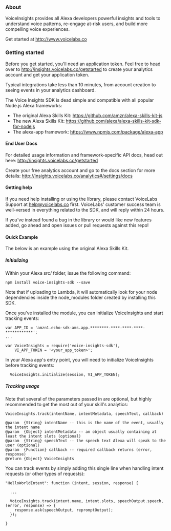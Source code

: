 ### About

VoiceInsights provides all Alexa developers powerful insights and tools to understand voice patterns, re-engage at-risk users, and build more compelling voice experiences.

Get started at http://www.voicelabs.co

### Getting started

Before you get started, you'll need an application token. Feel free to head over to http://insights.voicelabs.co/getstarted to create your analytics account and get your application token.

Typical integrations take less than 10 minutes, from account creation to seeing events in your analytics dashboard.

The Voice Insights SDK is dead simple and compatible with all popular Node.js Alexa frameworks:
 - The original Alexa Skills Kit: https://github.com/amzn/alexa-skills-kit-js
 - The new Alexa Skills Kit: https://github.com/alexa/alexa-skills-kit-sdk-for-nodejs
 - The alexa-app framework: https://www.npmjs.com/package/alexa-app


#### End User Docs

For detailed usage information and framework-specific API docs, head out here:
http://insights.voicelabs.co/getstarted

Create your free analytics account and go to the docs section for more details:
http://insights.voicelabs.co/analytics#/settings/docs


#### Getting help
If you need help installing or using the library, please contact VoiceLabs Support at help@voicelabs.co first. VoiceLabs' customer success team is well-versed in everything related to the SDK, and will reply within 24 hours.

If you've instead found a bug in the library or would like new features added, go ahead and open issues or pull requests against this repo!

#### Quick Example

The below is an example using the original Alexa Skills Kit.

##### Initializing

Within your Alexa src/ folder, issue the following command:

```
npm install voice-insights-sdk --save
```

Note that if uploading to Lambda, it will automatically look for your node dependencies inside the node_modules folder created by installing this SDK.

Once you've installed the module, you can initialize VoiceInsights and start tracking events:

```
var APP_ID = 'amzn1.echo-sdk-ams.app.********-****-****-****-************';
...

var VoiceInsights = require('voice-insights-sdk'),
    VI_APP_TOKEN = '<your_app_token>';
```

In your Alexa app's entry point, you will need to initialize VoiceInsights before tracking events:

```
  VoiceInsights.initialize(session, VI_APP_TOKEN);
```

##### Tracking usage

Note that several of the parameters passed in are optional, but highly recommended to get the most out of your skill's analytics:

```
VoiceInsights.track(intentName, intentMetadata, speechText, callback)

@param  {String} intentName -- this is the name of the event, usually the intent name
@param  {Object} intentMetadata -- an object usually containing at least the intent slots (optional)
@param  {String} speechText -- the speech text Alexa will speak to the user (optional)
@param  {Function} callback -- required callback returns (error, response)
@return {Object} VoiceInsights
```

You can track events by simply adding this single line when handling intent requests (or other types of requests):

```
"HelloWorldIntent": function (intent, session, response) {

  ...

  VoiceInsights.track(intent.name, intent.slots, speechOutput.speech,(error, response) => {
    response.ask(speechOutput, repromptOutput);
  });

}
```
